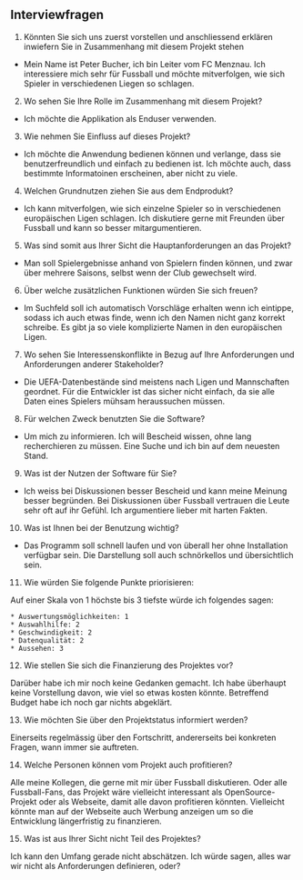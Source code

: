 ## Interviewfragen

1. Könnten Sie sich uns zuerst vorstellen und anschliessend erklären inwiefern
   Sie in Zusammenhang mit diesem Projekt stehen

- Mein Name ist Peter Bucher, ich bin Leiter vom FC Menznau. Ich interessiere
  mich sehr für Fussball und möchte mitverfolgen, wie sich Spieler in
  verschiedenen Liegen so schlagen.

2. Wo sehen Sie Ihre Rolle im Zusammenhang mit diesem Projekt?

- Ich möchte die Applikation als Enduser verwenden.

3. Wie nehmen Sie Einfluss auf dieses Projekt?

- Ich möchte die Anwendung bedienen können und verlange, dass sie
  benutzerfreundlich und einfach zu bedienen ist. Ich möchte auch, dass
  bestimmte Informatoinen erscheinen, aber nicht zu viele.

4. Welchen Grundnutzen ziehen Sie aus dem Endprodukt?

- Ich kann mitverfolgen, wie sich einzelne Spieler so in verschiedenen
  europäischen Ligen schlagen. Ich diskutiere gerne mit Freunden über Fussball
  und kann so besser mitargumentieren.

5. Was sind somit aus Ihrer Sicht die Hauptanforderungen an das Projekt?

- Man soll Spielergebnisse anhand von Spielern finden können, und zwar über
  mehrere Saisons, selbst wenn der Club gewechselt wird.

6. Über welche zusätzlichen Funktionen würden Sie sich freuen?

- Im Suchfeld soll ich automatisch Vorschläge erhalten wenn ich eintippe,
  sodass ich auch etwas finde, wenn ich den Namen nicht ganz korrekt schreibe.
  Es gibt ja so viele komplizierte Namen in den europäischen Ligen.

7. Wo sehen Sie Interessenskonflikte in Bezug auf Ihre Anforderungen und
Anforderungen anderer Stakeholder?

- Die UEFA-Datenbestände sind meistens nach Ligen und Mannschaften geordnet.
  Für die Entwickler ist das sicher nicht einfach, da sie alle Daten eines
  Spielers mühsam heraussuchen müssen.

8. Für welchen Zweck benutzten Sie die Software?

- Um mich zu informieren. Ich will Bescheid wissen, ohne lang recherchieren zu
  müssen. Eine Suche und ich bin auf dem neuesten Stand.

9. Was ist der Nutzen der Software für Sie?

- Ich weiss bei Diskussionen besser Bescheid und kann meine Meinung besser
  begründen. Bei Diskussionen über Fussball vertrauen die Leute sehr oft auf
  ihr Gefühl. Ich argumentiere lieber mit harten Fakten.

10. Was ist Ihnen bei der Benutzung wichtig?

- Das Programm soll schnell laufen und von überall her ohne Installation
  verfügbar sein. Die Darstellung soll auch schnörkellos und übersichtlich
  sein.

11. Wie würden Sie folgende Punkte priorisieren:

Auf einer Skala von 1 höchste bis 3 tiefste würde ich folgendes sagen:

    * Auswertungsmöglichkeiten: 1
    * Auswahlhilfe: 2
    * Geschwindigkeit: 2
    * Datenqualität: 2
    * Aussehen: 3

12. Wie stellen Sie sich die Finanzierung des Projektes vor?

Darüber habe ich mir noch keine Gedanken gemacht. Ich habe überhaupt keine
Vorstellung davon, wie viel so etwas kosten könnte. Betreffend Budget habe ich
noch gar nichts abgeklärt.

13. Wie möchten Sie über den Projektstatus informiert werden?

Einerseits regelmässig über den Fortschritt, andererseits bei konkreten Fragen,
wann immer sie auftreten.

14. Welche Personen können vom Projekt auch profitieren?

Alle meine Kollegen, die gerne mit mir über Fussball diskutieren. Oder alle
Fussball-Fans, das Projekt wäre vielleicht interessant als OpenSource-Projekt
oder als Webseite, damit alle davon profitieren könnten. Vielleicht könnte man
auf der Webseite auch Werbung anzeigen um so die Entwicklung längerfristig zu
finanzieren.

15. Was ist aus Ihrer Sicht nicht Teil des Projektes?

Ich kann den Umfang gerade nicht abschätzen. Ich würde sagen, alles war wir
nicht als Anforderungen definieren, oder?
